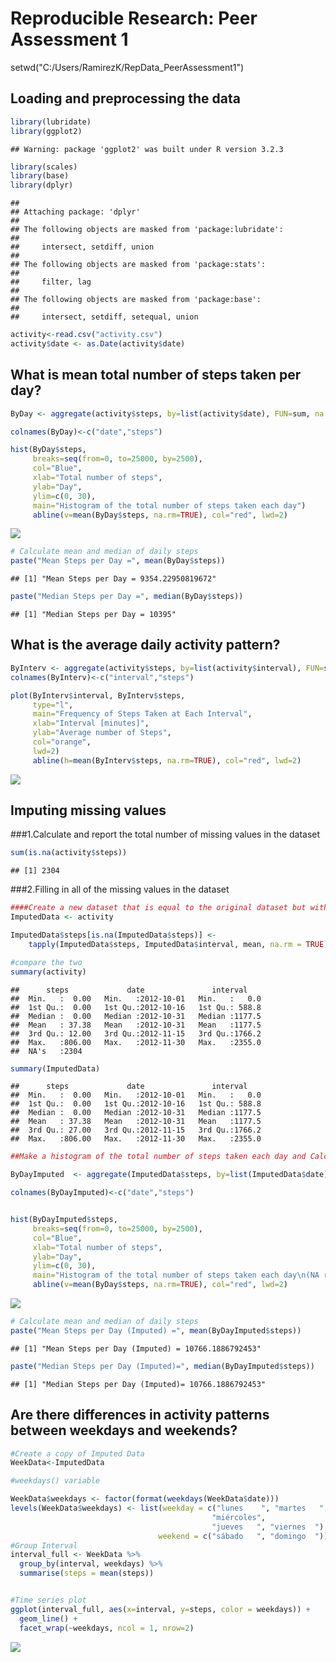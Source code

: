 # Reproducible Research: Peer Assessment 1
setwd("C:/Users/RamirezK/RepData_PeerAssessment1")

## Loading and preprocessing the data


```r
library(lubridate)
library(ggplot2)
```

```
## Warning: package 'ggplot2' was built under R version 3.2.3
```

```r
library(scales)
library(base)
library(dplyr)
```

```
## 
## Attaching package: 'dplyr'
## 
## The following objects are masked from 'package:lubridate':
## 
##     intersect, setdiff, union
## 
## The following objects are masked from 'package:stats':
## 
##     filter, lag
## 
## The following objects are masked from 'package:base':
## 
##     intersect, setdiff, setequal, union
```

```r
activity<-read.csv("activity.csv")
activity$date <- as.Date(activity$date)
```


## What is mean total number of steps taken per day?

```r
ByDay <- aggregate(activity$steps, by=list(activity$date), FUN=sum, na.rm=TRUE)

colnames(ByDay)<-c("date","steps")

hist(ByDay$steps, 
     breaks=seq(from=0, to=25000, by=2500),
     col="Blue", 
     xlab="Total number of steps",
     ylab="Day",
     ylim=c(0, 30), 
     main="Histogram of the total number of steps taken each day")
     abline(v=mean(ByDay$steps, na.rm=TRUE), col="red", lwd=2)
```

![](PA1_template_files/figure-html/unnamed-chunk-2-1.png) 

```r
# Calculate mean and median of daily steps
paste("Mean Steps per Day =", mean(ByDay$steps))
```

```
## [1] "Mean Steps per Day = 9354.22950819672"
```

```r
paste("Median Steps per Day =", median(ByDay$steps))
```

```
## [1] "Median Steps per Day = 10395"
```


## What is the average daily activity pattern?

```r
ByInterv <- aggregate(activity$steps, by=list(activity$interval), FUN=sum, na.rm=TRUE)
colnames(ByInterv)<-c("interval","steps")

plot(ByInterv$interval, ByInterv$steps, 
     type="l", 
     main="Frequency of Steps Taken at Each Interval",
     xlab="Interval [minutes]",
     ylab="Average number of Steps",
     col="orange",
     lwd=2)
     abline(h=mean(ByInterv$steps, na.rm=TRUE), col="red", lwd=2)
```

![](PA1_template_files/figure-html/unnamed-chunk-3-1.png) 

## Imputing missing values
###1.Calculate and report the total number of missing values in the dataset


```r
sum(is.na(activity$steps))
```

```
## [1] 2304
```

###2.Filling in all of the missing values in the dataset


```r
####Create a new dataset that is equal to the original dataset but with the missing data filled in
ImputedData <- activity

ImputedData$steps[is.na(ImputedData$steps)] <- 
    tapply(ImputedData$steps, ImputedData$interval, mean, na.rm = TRUE)
```


```r
#compare the two
summary(activity)
```

```
##      steps             date               interval     
##  Min.   :  0.00   Min.   :2012-10-01   Min.   :   0.0  
##  1st Qu.:  0.00   1st Qu.:2012-10-16   1st Qu.: 588.8  
##  Median :  0.00   Median :2012-10-31   Median :1177.5  
##  Mean   : 37.38   Mean   :2012-10-31   Mean   :1177.5  
##  3rd Qu.: 12.00   3rd Qu.:2012-11-15   3rd Qu.:1766.2  
##  Max.   :806.00   Max.   :2012-11-30   Max.   :2355.0  
##  NA's   :2304
```

```r
summary(ImputedData)
```

```
##      steps             date               interval     
##  Min.   :  0.00   Min.   :2012-10-01   Min.   :   0.0  
##  1st Qu.:  0.00   1st Qu.:2012-10-16   1st Qu.: 588.8  
##  Median :  0.00   Median :2012-10-31   Median :1177.5  
##  Mean   : 37.38   Mean   :2012-10-31   Mean   :1177.5  
##  3rd Qu.: 27.00   3rd Qu.:2012-11-15   3rd Qu.:1766.2  
##  Max.   :806.00   Max.   :2012-11-30   Max.   :2355.0
```

```r
##Make a histogram of the total number of steps taken each day and Calculate and report the mean and median total number of steps taken per day

ByDayImputed  <- aggregate(ImputedData$steps, by=list(ImputedData$date), FUN=sum, na.rm=TRUE)

colnames(ByDayImputed)<-c("date","steps")


hist(ByDayImputed$steps, 
     breaks=seq(from=0, to=25000, by=2500),
     col="Blue", 
     xlab="Total number of steps",
     ylab="Day",
     ylim=c(0, 30), 
     main="Histogram of the total number of steps taken each day\n(NA replaced by mean value)")
     abline(v=mean(ByDay$steps, na.rm=TRUE), col="red", lwd=2)     
```

![](PA1_template_files/figure-html/unnamed-chunk-6-1.png) 

```r
# Calculate mean and median of daily steps
paste("Mean Steps per Day (Imputed) =", mean(ByDayImputed$steps))
```

```
## [1] "Mean Steps per Day (Imputed) = 10766.1886792453"
```

```r
paste("Median Steps per Day (Imputed)=", median(ByDayImputed$steps))          
```

```
## [1] "Median Steps per Day (Imputed)= 10766.1886792453"
```


## Are there differences in activity patterns between weekdays and weekends?


```r
#Create a copy of Imputed Data
WeekData<-ImputedData

#weekdays() variable

WeekData$weekdays <- factor(format(weekdays(WeekData$date)))
levels(WeekData$weekdays) <- list(weekday = c("lunes    ", "martes   ",
                                             "miércoles", 
                                             "jueves   ", "viernes  "),
                                 weekend = c("sábado   ", "domingo  "))
#Group Interval
interval_full <- WeekData %>%
  group_by(interval, weekdays) %>%
  summarise(steps = mean(steps))


#Time series plot
ggplot(interval_full, aes(x=interval, y=steps, color = weekdays)) +
  geom_line() +
  facet_wrap(~weekdays, ncol = 1, nrow=2)
```

![](PA1_template_files/figure-html/unnamed-chunk-7-1.png) 



